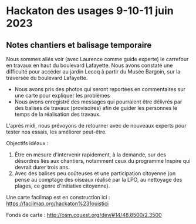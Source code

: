 # Hackaton des usages 9-10-11 juin 2023

## Notes chantiers et balisage temporaire

Nous sommes allés voir (avec Laurence comme guide experte) le carrefour en travaux en haut du boulevard Lafayette. Nous avons constaté une difficulté pour accéder au jardin Lecoq à partir du Musée Bargoin, sur la traversée du boulevard Lafayette.

- Nous avons pris des photos qui seront reportées en commentaires sur une carte pour expliquer les problèmes
- Nous avons enregistré des messages qui pourraient être délivrés par des balises de travaux (provisoires) afin de guider les personnes le temps de la réalisation des travaux.

L'après midi, nous prévoyons de retourner avec de nouveaux experts pour tester  nos essais, les améliorer peut-être.

Objectifs idéaux :

1. Être en mesure d'intervenir rapidement, à la demande, sur des désordres liés aux chantiers, notamment ceux du programme Inspire qui devrait durer trois ans.
2. Avec des balises peu coûteuses et une participation citoyenne (on pense au comptage des oiseaux réalisé par la LPO, au nettoyage des plages, ce genre d'initiative citoyenne).

Une carte facilmap est en construction ici : <https://facilmap.org/hackaton%231ouistici>

Fonds de carte : <http://osm.cquest.org/dev/#14/48.8500/2.3500> 

